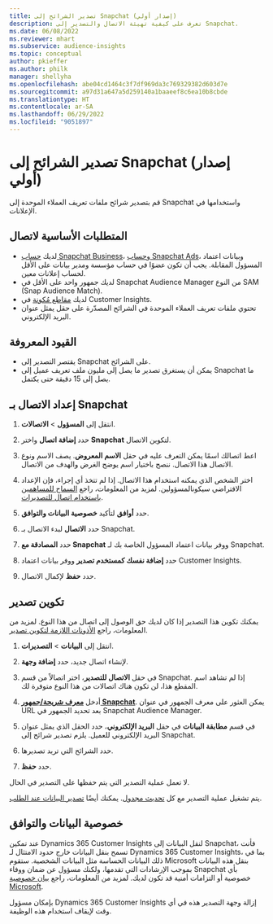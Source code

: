 ```yaml
---
title: تصدير الشرائح إلى Snapchat (إصدار أولي)
description: تعرف على كيفية تهيئة الاتصال والتصدير إلى Snapchat.
ms.date: 06/08/2022
ms.reviewer: mhart
ms.subservice: audience-insights
ms.topic: conceptual
author: pkieffer
ms.author: philk
manager: shellyha
ms.openlocfilehash: abe04cd1464c3f7df969da3c769329382d603d7e
ms.sourcegitcommit: a97d31a647a5d259140a1baaeef8c6ea10b8cbde
ms.translationtype: HT
ms.contentlocale: ar-SA
ms.lasthandoff: 06/29/2022
ms.locfileid: "9051897"
---
```

# <a name="export-segments-to-snapchat-preview"></a>تصدير الشرائح إلى Snapchat (إصدار أولي)

قم بتصدير شرائح ملفات تعريف العملاء الموحدة إلى Snapchat واستخدامها في الإعلانات. 

## <a name="prerequisites-for-a-connection"></a>المتطلبات الأساسية لاتصال

-   لديك [حساب Snapchat Business](https://business.snapchat.com/)، و[حساب Snapchat Ads](https://ads.snapchat.com/)، وبيانات اعتماد المسؤول المقابلة. يجب أن تكون عضوًا في حساب مؤسسة ومدير بيانات على الأقل لحساب إعلانات معين. 
-   لديك جمهور واحد على الأقل في Snapchat Audience Manager من النوع SAM (Snap Audience Match). 
-   لديك [مقاطع مُكونة](segments.md) في Customer Insights.
-   تحتوي ملفات تعريف العملاء الموحدة في الشرائح المصدّرة على حقل يمثل عنوان البريد الإلكتروني.

## <a name="known-limitations"></a>القيود المعروفة

- يقتصر التصدير إلى Snapchat على الشرائح.
- يمكن أن يستغرق تصدير ما يصل إلى مليون ملف تعريف عميل إلى Snapchat ما يصل إلى 15 دقيقة حتى يكتمل. 

## <a name="set-up-connection-to-snapchat"></a>إعداد الاتصال بـ Snapchat

1. انتقل إلى **المسؤول** > **الاتصالات**.

1. حدد **إضافة اتصال** واختر **Snapchat** لتكوين الاتصال.

1. اعط اتصالك اسمًا يمكن التعرف عليه في حقل **الاسم المعروض**. يصف الاسم ونوع الاتصال هذا الاتصال. ننصح باختيار اسم يوضح الغرض والهدف من الاتصال.

1. اختر الشخص الذي يمكنه استخدام هذا الاتصال. إذا لم تتخذ أي إجراء، فإن الإعداد الافتراضي سيكونالمسؤولين. لمزيد من المعلومات، راجع [السماح للمساهمين باستخدام اتصال للتصديرات](connections.md#allow-contributors-to-use-a-connection-for-exports).

1. حدد **أوافق** لتأكيد **خصوصية البيانات والتوافق‬**.

1. حدد **الاتصال** لبدء الاتصال بـ Snapchat.

1. حدد **المصادقة مع Snapchat** ووفر بيانات اعتماد المسؤول الخاصة بك لـ Snapchat. 

1. حدد **إضافة نفسك كمستخدم تصدير** ووفر بيانات اعتماد Customer Insights.

1. حدد **حفظ** لإكمال الاتصال.

## <a name="configure-an-export"></a>تكوين تصدير

يمكنك تكوين هذا التصدير إذا كان لديك حق الوصول إلى اتصال من هذا النوع. لمزيد من المعلومات، راجع [الأذونات اللازمة لتكوين تصدير](export-destinations.md#set-up-a-new-export).

1. انتقل إلى **البيانات** > **التصديرات**.

1. لإنشاء اتصال جديد، حدد **إضافة وجهة**.

1. في حقل **الاتصال للتصدير**، اختر اتصالاً من قسم Snapchat. إذا لم تشاهد اسم المقطع هذا، لن تكون هناك اتصالات من هذا النوع متوفرة لك.

1. أدخل [**معرف شريحة/جمهور Snapchat**](https://businesshelp.snapchat.com/s/article/custom-audiences). يمكن العثور على معرف الجمهور في عنوان URL بعد تحديد الجمهور في Snapchat Audience Manager. 

1. في قسم **مطابقة البيانات** في حقل **البريد الإلكتروني**، حدد الحقل الذي يمثل عنوان البريد الإلكتروني للعميل. يلزم تصدير شرائح إلى Snapchat.

1. حدد الشرائح التي تريد تصديرها. 

1. حدد **حفظ**.

لا تعمل عملية التصدير التي يتم حفظها على التصدير في الحال.

يتم تشغيل عملية التصدير مع كل [تحديث مجدول](system.md#schedule-tab). يمكنك أيضًا [تصدير البيانات عند الطلب](export-destinations.md#run-exports-on-demand). 


## <a name="data-privacy-and-compliance"></a>خصوصية البيانات والتوافق

عند تمكين Dynamics 365 Customer Insights لنقل البيانات إلى Snapchat، فأنت تسمح بنقل البيانات خارج حدود الامتثال لـ Dynamics 365 Customer Insights، بما في ذلك البيانات الحساسة مثل البيانات الشخصية. ستقوم Microsoft بنقل هذه البيانات بموجب الإرشادات التي تقدمها، ولكنك مسؤول عن ضمان ووفاء Snapchat بأي خصوصية أو التزامات أمنية قد تكون لديك. لمزيد من المعلومات، راجع [بيان خصوصية Microsoft](https://go.microsoft.com/fwlink/?linkid=396732).

بإمكان مسؤول Dynamics 365 Customer Insights إزالة وجهة التصدير هذه في أي وقت لإيقاف استخدام هذه الوظيفة.
